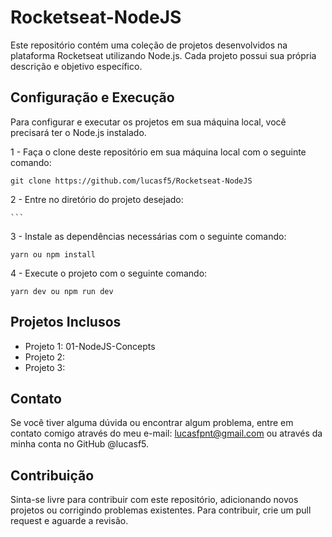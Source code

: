 # Rocketseat-NodeJS

Este repositório contém uma coleção de projetos desenvolvidos na plataforma Rocketseat utilizando Node.js. Cada projeto possui sua própria descrição e objetivo específico.

## Configuração e Execução

Para configurar e executar os projetos em sua máquina local, você precisará ter o Node.js instalado.

1 - Faça o clone deste repositório em sua máquina local com o seguinte comando:

    git clone https://github.com/lucasf5/Rocketseat-NodeJS
2 - Entre no diretório do projeto desejado:

    ```
3 - Instale as dependências necessárias com o seguinte comando:

    yarn ou npm install

4 - Execute o projeto com o seguinte comando:

    yarn dev ou npm run dev

## Projetos Inclusos

- Projeto 1: 01-NodeJS-Concepts
- Projeto 2:
- Projeto 3:

## Contato

Se você tiver alguma dúvida ou encontrar algum problema, entre em contato comigo através do meu e-mail: lucasfpnt@gmail.com ou através da minha conta no GitHub @lucasf5.

## Contribuição

Sinta-se livre para contribuir com este repositório, adicionando novos projetos ou corrigindo problemas existentes. Para contribuir, crie um pull request e aguarde a revisão.
